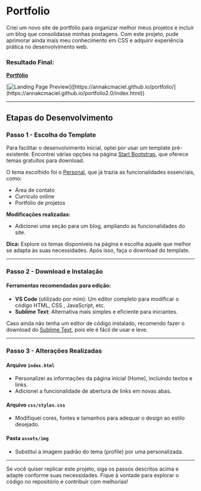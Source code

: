 # Portfolio

Criei um novo site de portfólio para organizar melhor meus projetos e incluir um blog que consolidasse minhas postagens. Com este projeto, pude aprimorar ainda mais meu conhecimento em CSS e adquirir experiência prática no desenvolvimento web.

### Resultado Final:  
[**Portfólio**]([https://annakcmaciel.github.io/portfolio/](https://annakcmaciel.github.io/portfolio2.0/index.html))

[![Landing Page Preview]([[https://cdn-images-1.medium.com/max/800/1*PjxHM-fydRHGRBv50nIQDg.png](https://www.google.com/imgres?q=em%20constru%C3%A7%C3%A3o&imgurl=https%3A%2F%2Fbos.org.br%2Fwp-content%2Fuploads%2F2021%2F10%2Fconstrucao.png&imgrefurl=https%3A%2F%2Fbos.org.br%2Fem-construcao%2F&docid=Pp7Bi0Ga0h1tkM&tbnid=LP-zDMTNyn-QQM&vet=12ahUKEwjFlaiSsp6KAxUFq5UCHcjWHcgQM3oECFYQAA..i&w=1600&h=715&hcb=2&ved=2ahUKEwjFlaiSsp6KAxUFq5UCHcjWHcgQM3oECFYQAA)](https://bos.org.br/wp-content/uploads/2021/10/construcao.png))]([https://annakcmaciel.github.io/portfolio/](https://annakcmaciel.github.io/portfolio2.0/index.html))

---

## Etapas do Desenvolvimento

### Passo 1 - Escolha do Template  
Para facilitar o desenvolvimento inicial, optei por usar um template pré-existente. Encontrei várias opções na página [Start Bootstrap](https://startbootstrap.com/), que oferece temas gratuitos para download.

O tema escolhido foi o [Personal](https://startbootstrap.com/theme/personal), que já trazia as funcionalidades essenciais, como:  
- Área de contato  
- Currículo online  
- Portfólio de projetos  

**Modificações realizadas:**  
- Adicionei uma seção para um blog, ampliando as funcionalidades do site.  

**Dica:** Explore os temas disponíveis na página e escolha aquele que melhor se adapta às suas necessidades. Após isso, faça o download do template.

---

### Passo 2 - Download e Instalação


#### Ferramentas recomendadas para edição:
- **VS Code** (utilizado por mim): Um editor completo para modificar o código HTML, CSS , JavaScript, etc.  
- **Sublime Text**: Alternativa mais simples e eficiente para iniciantes.

Caso ainda não tenha um editor de código instalado, recomendo fazer o download do [Sublime Text](https://www.sublimetext.com/), pois ele é fácil de usar e leve.

---

### Passo 3 - Alterações Realizadas  

#### Arquivo `index.html`  
- Personalizei as informações da página inicial (Home), incluindo textos e links.  
- Adicionei a funcionalidade de abertura de links em novas abas.  

#### Arquivo `css/styles.css`  
- Modifiquei cores, fontes e tamanhos para adequar o design ao estilo desejado.  

#### Pasta `assets/img`  
- Substituí a imagem padrão do tema (profile) por uma personalizada.  

---

Se você quiser replicar este projeto, siga os passos descritos acima e adapte conforme suas necessidades. Fique à vontade para explorar o código no repositório e contribuir com melhorias!
